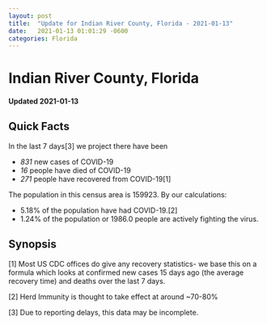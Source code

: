 ```yaml
---
layout: post
title:  "Update for Indian River County, Florida - 2021-01-13"
date:   2021-01-13 01:01:29 -0600
categories: Florida
---
```


# Indian River County, Florida
#### Updated 2021-01-13

## Quick Facts

In the last 7 days[3] we project there have been
- *831* new cases of COVID-19
- *16* people have died of COVID-19
- *271* people have recovered from COVID-19[1]

The population in this census area is 159923. By our calculations:
- 5.18% of the population have had COVID-19.[2]
- 1.24% of the population or 1986.0 people are actively fighting the virus.

## Synopsis




[1] Most US CDC offices do give any recovery statistics- we base this on a formula which looks at confirmed new cases
15 days ago (the average recovery time) and deaths over the last 7 days.

[2] Herd Immunity is thought to take effect at around ~70-80%

[3] Due to reporting delays, this data may be incomplete.
 
    